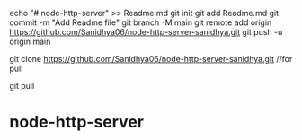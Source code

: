 echo "# node-http-server" >> Readme.md
git init
git add Readme.md
git commit -m "Add Readme file"
git branch -M main
git remote add origin https://github.com/Sanidhya06/node-http-server-sanidhya.git
git push -u origin main


git clone https://github.com/Sanidhya06/node-http-server-sanidhya.git  //for pull

git pull

# node-http-server
